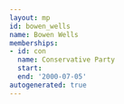 ```yaml
---
layout: mp
id: bowen_wells
name: Bowen Wells
memberships:
- id: con
  name: Conservative Party
  start: 
  end: '2000-07-05'
autogenerated: true
---
```

